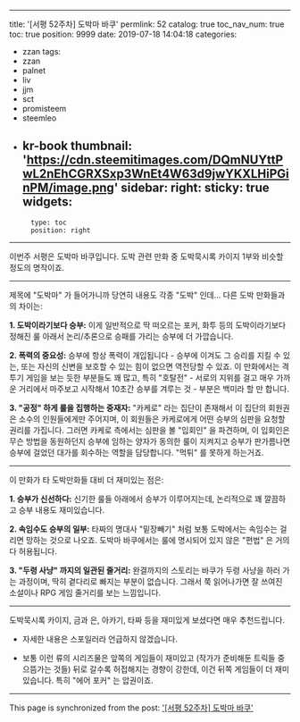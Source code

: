 
---
title: '[서평 52주차] 도박마 바쿠'
permlink: 52
catalog: true
toc_nav_num: true
toc: true
position: 9999
date: 2019-07-18 14:04:18
categories:
- zzan
tags:
- zzan
- palnet
- liv
- jjm
- sct
- promisteem
- steemleo
- kr-book
thumbnail: 'https://cdn.steemitimages.com/DQmNUYttPwL2nEhCGRXSxp3WnEt4W63d9jwYKXLHiPGinPM/image.png'
sidebar:
    right:
        sticky: true
widgets:
    -
        type: toc
        position: right
---


이번주 서평은 도박마 바쿠입니다. 도박 관련 만화 중 도박묵시록 카이지 1부와 비슷할 정도의 명작이죠.

---

제목에 "도박마" 가 들어가니까 당연히 내용도 각종 "도박" 인데... 다른 도박 만화들과의 차이는:

**1. 도박이라기보다 승부:** 이게 일반적으로 딱 떠오르는 포커, 화투 등의 도박이라기보다 정해진 룰 아래서 논리/추론으로 승패를 가리는 승부에 더 가깝습니다.

**2. 폭력의 중요성:** 승부에 항상 폭력이 개입됩니다 - 승부에 이겨도 그 승리를 지킬 수 있는, 또는 자신의 신변을 보호할 수 있는 힘이 없으면 역전당할 수 있죠. 이 만화에서는 격투기 게임을 보는 듯한 부분들도 꽤 많고, 특히 "호탈전" - 서로의 지위를 걸고 매우 가까운 거리에서 마주보고 시작해서 10초간 승부를 겨루는 것 - 부분은 백미라 할 만 합니다.

**3. "공정" 하게 룰을 집행하는 중재자:** "카케로" 라는 집단이 존재해서 이 집단의 회원권은 소수의 인원들에게만 주어지며, 이 회원들은 카케로에게 어떤 승부의 심판을 요청할  권리를 가집니다. 그러면 카케로 측에서는 심판을 볼 "입회인" 을 파견하며, 이 입회인은 무슨 방법을 동원하던지 승부에 임하는 양자가 동의한 룰이 지켜지고 승부가 판가름나면 승부에 걸었던 대가를 회수하는 역할을 담당합니다. "먹튀" 를 못하게 하는거죠.

---

이 만화가 타 도박만화들 대비 더 재미있는 점은:

**1. 승부가 신선하다:** 신기한 룰들 아래에서 승부가 이루어지는데, 논리적으로 꽤 깔끔하고 승부 내용도 재미있습니다.

**2. 속임수도 승부의 일부:** 타짜의 명대사 "밑장빼기" 처럼 보통 도박에서는 속임수는 걸리면 망하는 것으로 나오죠. 도박마 바쿠에서는 룰에 명시되어 있지 않은 "편법" 은 거의 다 허용됩니다. 

**3. "두령 사냥" 까지의 일관된 줄거리:** 완결까지의 스토리는 바쿠가 두령 사냥을 하러 가는 과정이며, 딱히 곁다리로 빠지는 부분이 없습니다. 그래서 쭉 읽어나가면 잘 쓰여진 소설이나 RPG 게임 줄거리를 보는 느낌입니다.

---

도박묵시록 카이지, 금과 은, 아카기, 타짜 등을 재미있게 보셨다면 매우 추천드립니다.

* 자세한 내용은 스포일러라 언급하지 않겠습니다. 

* 보통 이런 류의 시리즈물은 앞쪽의 게임들이 재미있고 (작가가 준비해둔 트릭들 중 으뜸가는 것들) 뒤로 갈수록 허접해지는 경향이 강한데, 이건 뒤쪽 게임들이 더 재미있습니다. 특히 "에어 포커" 는 압권이죠.

- - -

This page is synchronized from the post: ['[서평 52주차] 도박마 바쿠'](https://steemit.com/@glory7/52)
